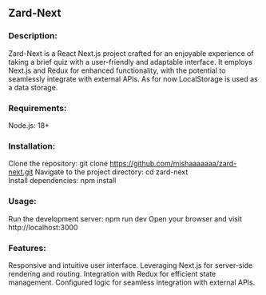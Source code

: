 ## Zard-Next

### Description:

Zard-Next is a React Next.js project crafted for an enjoyable experience of taking a brief quiz with a user-friendly and adaptable interface. It employs Next.js and Redux for enhanced functionality, with the potential to seamlessly integrate with external APIs. As for now LocalStorage is used as a data storage. 
### Requirements:

Node.js: 18+

### Installation:

Clone the repository: git clone https://github.com/mishaaaaaaa/zard-next.git
Navigate to the project directory: cd zard-next </br>
Install dependencies: npm install

### Usage:
Run the development server: npm run dev
Open your browser and visit http://localhost:3000

### Features:

Responsive and intuitive user interface.
Leveraging Next.js for server-side rendering and routing.
Integration with Redux for efficient state management.
Configured logic for seamless integration with external APIs.
